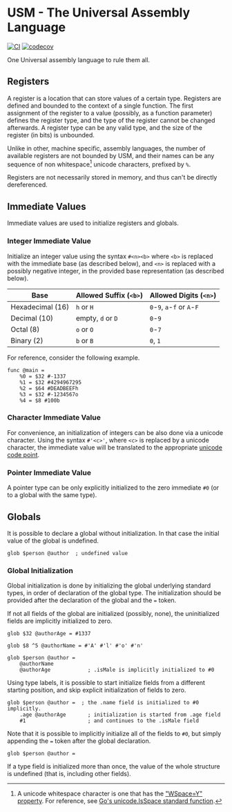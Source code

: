 # USM - The Universal Assembly Language

[![CI](https://github.com/RealA10N/usm/actions/workflows/ci.yml/badge.svg)](https://github.com/RealA10N/usm/actions/workflows/ci.yml)
[![codecov](https://codecov.io/gh/RealA10N/usm/graph/badge.svg?token=ZXVrTG9OxC)](https://codecov.io/gh/RealA10N/usm)

One Universal assembly language to rule them all.

## Registers

A register is a location that can store values of a certain type.
Registers are defined and bounded to the context of a single function.
The first assignment of the register to a value (possibly, as a function parameter)
defines the register type, and the type of the register cannot be changed
afterwards. A register type can be any valid type, and the size of the register
(in bits) is unbounded.

Unlike in other, machine specific, assembly languages, the number of available
registers are not bounded by USM, and their names can be any sequence of non
whitespace[^1] unicode characters, prefixed by `%`.

[^1]: A unicode whitespace character is one that has the ["WSpace=Y" property](https://en.wikipedia.org/wiki/Whitespace_character#Unicode). For reference, see [Go's unicode.IsSpace standard function](https://pkg.go.dev/unicode#IsSpace).

Registers are not necessarily stored in memory, and thus can't be directly
dereferenced.

## Immediate Values

Immediate values are used to initialize registers and globals.

### Integer Immediate Value

Initialize an integer value using the syntax `#<n><b>` where `<b>` is replaced
with the immediate base (as described below), and `<n>` is replaced with a
possibly negative integer, in the provided base representation (as described
below).

| Base             | Allowed Suffix (`<b>`) | Allowed Digits (`<n>`)      |
|------------------|------------------------|-----------------------------|
| Hexadecimal (16) | `h` or `H`             | `0`-`9`, `a`-`f` or `A`-`F` |
| Decimal (10)     | empty, `d` or `D`      | `0`-`9`                     |
| Octal (8)        | `o` or `O`             | `0`-`7`                     |
| Binary (2)       | `b` or `B`             | `0`, `1`                    |

For reference, consider the following example.

```usm
func @main =
    %0 = $32 #-1337
    %1 = $32 #4294967295
    %2 = $64 #DEADBEEFh
    %3 = $32 #-1234567o
    %4 = $8 #100b
```

### Character Immediate Value

For convenience, an initialization of integers can be also done via a unicode
character. Using the syntax `#'<c>'`, where `<c>` is replaced by a unicode
character, the immediate value will be translated to the appropriate [unicode
code point](https://en.wikipedia.org/wiki/Code_point#In_Unicode).

### Pointer Immediate Value

A pointer type can be only explicitly initialized to the zero immediate `#0`
(or to a global with the same type).

## Globals

It is possible to declare a global without initialization. In that case the
initial value of the global is undefined.

```usm
glob $person @author  ; undefined value
```

### Global Initialization

Global initialization is done by initializing the global underlying standard types,
in order of declaration of the global type. The initialization should be provided after the declaration of the global and the `=` token.

If not all fields of the global are initialized (possibly, none), the
uninitialized fields are implicitly initialized to zero.

```usm
glob $32 @authorAge = #1337

glob $8 ^5 @authorName = #'A' #'l' #'o' #'n'

glob $person @author =
    @authorName
    @authorAge            ; .isMale is implicitly initialized to #0
```

Using type labels, it is possible to start initialize fields from a different
starting position, and skip explicit initialization of fields to zero.

```usm
glob $person @author =  ; the .name field is initialized to #0 implicitly.
    .age @authorAge       ; initialization is started from .age field
    #1                    ; and continues to the .isMale field
```

Note that it is possible to implicitly initialize all of the fields to `#0`,
but simply appending the `=` token after the global declaration.

```usm
glob $person @author =
```

If a type field is initialized more than once, the value of the whole structure
is undefined (that is, including other fields).
